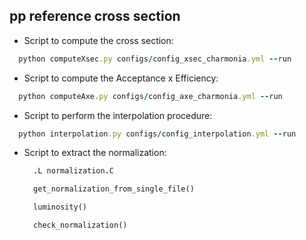 ## pp reference cross section

- Script to compute the cross section:
```ruby
  python computeXsec.py configs/config_xsec_charmonia.yml --run
  ```
- Script to compute the Acceptance x Efficiency:
```ruby
  python computeAxe.py configs/config_axe_charmonia.yml --run
  ```
- Script to perform the interpolation procedure:
```ruby
  python interpolation.py configs/config_interpolation.yml --run
  ```
- Script to extract the normalization:
  ```ruby
    .L normalization.C
    ```
  ```ruby
    get_normalization_from_single_file()
    ```
  ```ruby
    luminosity()
    ```
  ```ruby
    check_normalization()
    ```
